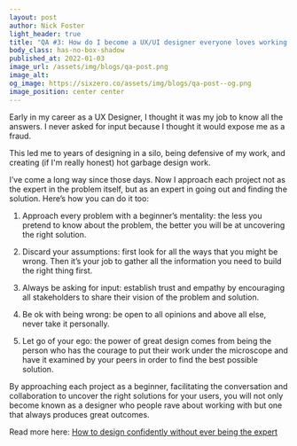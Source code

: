 ```yaml
---
layout: post
author: Nick Foster
light_header: true
title: "QA #3: How do I become a UX/UI designer everyone loves working with?"
body_class: has-no-box-shadow
published_at: 2022-01-03
image_url: /assets/img/blogs/qa-post.png
image_alt:
og_image: https://sixzero.co/assets/img/blogs/qa-post--og.png
image_position: center center
---
```


Early in my career as a UX Designer, I thought it was my job to know all the 
answers. I never asked for input because I thought it would expose me as a fraud. 

This led me to years of designing in a silo, being defensive of my work, and 
creating (if I'm really honest) hot garbage design work.

I’ve come a long way since those days. Now I approach each project not as the 
expert in the problem itself, but as an expert in going out and finding the 
solution. Here’s how you can do it too: 

1. Approach every problem with a beginner’s mentality: the less you pretend 
to know about the problem, the better you will be at uncovering the right solution.

2. Discard your assumptions: first look for all the ways that you might be 
wrong. Then it’s your job to gather all the information you need to build the right thing first.

3. Always be asking for input: establish trust and empathy by encouraging 
all stakeholders to share their vision of the problem and solution. 

4. Be ok with being wrong: be open to all opinions and above all else, never 
take it personally. 

5. Let go of your ego: the power of great design comes from being the person 
who has the courage to put their work under the microscope and have it examined 
by your peers in order to find the best possible solution.

By approaching each project as a beginner, facilitating the conversation and 
collaboration to uncover the right solutions for your users, you will not only 
become known as a designer who people rave about working with but one that 
always produces great outcomes.

Read more here: <a href="/2021/06/02/how-to-design-confidently-without-ever-being-the-expert/" target="_blank">How to design confidently without ever being the expert</a>
